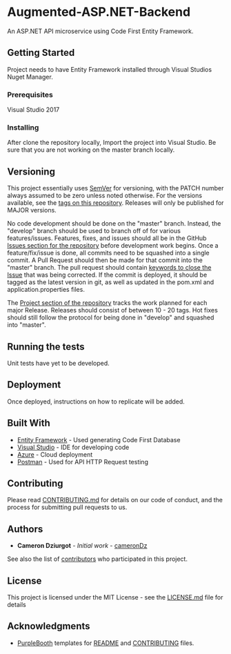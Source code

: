 # Augmented-ASP.NET-Backend

An ASP.NET API microservice using Code First Entity Framework.

## Getting Started

Project needs to have Entity Framework installed through Visual Studios Nuget Manager.

### Prerequisites

Visual Studio 2017

### Installing

After clone the repository locally, Import the project into Visual Studio. Be sure that you are not working on the master branch locally.

## Versioning

This project essentially uses [SemVer](http://semver.org/) for versioning, with the PATCH number always assumed to be zero unless noted otherwise. For the versions available, see the [tags on this repository](https://github.com/cameronDz/augmented-aspnet-backend/tags). Releases will only be published for MAJOR versions.

No code development should be done on the "master" branch. Instead, the "develop" branch should be used to branch off of for various features/issues. Features, fixes, and issues should all be in the GitHub [Issues section for the repository](https://github.com/cameronDz/augmented-aspnet-backend/issues) before development work begins. Once a feature/fix/issue is done, all commits need to be squashed into a single commit. A Pull Request should then be made for that commit into the "master" branch. The pull request should contain [keywords to close the Issue](https://help.github.com/articles/closing-issues-using-keywords) that was being corrected. If the commit is deployed, it should be tagged as the latest version in git, as well as updated in the pom.xml and application.properties files.

The [Project section of the repository](https://github.com/cameronDz/augmented-aspnet-backend/projects) tracks the work planned for each major Release. Releases should consist of between 10 - 20 tags. Hot fixes should still follow the protocol for being done in "develop" and squashed into "master".

## Running the tests

Unit tests have yet to be developed.

## Deployment

Once deployed, instructions on how to replicate will be added.

## Built With

* [Entity Framework](https://docs.microsoft.com/en-us/ef/) - Used generating Code First Database
* [Visual Studio](https://visualstudio.microsoft.com/vs/) - IDE for developing code
* [Azure](https://azure.microsoft.com/en-us/) - Cloud deployment
* [Postman](https://www.getpostman.com/) - Used for API HTTP Request testing 

## Contributing

Please read [CONTRIBUTING.md](CONTRIBUTING.md) for details on our code of conduct, and the process for submitting pull requests to us.

## Authors

* **Cameron Dziurgot** - *Initial work* - [cameronDz](https://github.com/cameronDz)

See also the list of [contributors](https://github.com/cameronDz/augmented-aspnet-backend/contributors) who participated in this project.

## License

This project is licensed under the MIT License - see the [LICENSE.md](LICENSE.md) file for details

## Acknowledgments

* [PurpleBooth](https://github.com/PurpleBooth) templates for [README](https://gist.github.com/PurpleBooth/109311bb0361f32d87a2) and [CONTRIBUTING](https://gist.github.com/PurpleBooth/b24679402957c63ec426) files.
